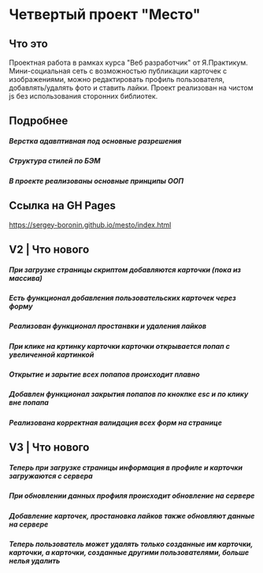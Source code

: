 # Четвертый проект "Место"

## Что это
Проектная работа в рамках курса "Веб разработчик" от Я.Практикум. 
Мини-социальная сеть с возможностью публикации карточек с изображениями, можно редактировать профиль пользователя, добавлять/удалять фото и ставить лайки. 
Проект реализован на чистом js без использования сторонних библиотек.


## Подробнее
##### Верстка адавптивная под основные разрешения
##### Структура стилей по БЭМ
##### В проекте реализованы основные принципы ООП

## Ссылка на GH Pages
https://sergey-boronin.github.io/mesto/index.html

## V2 | Что нового
##### При загрузке страницы скриптом добавляются карточки (пока из массива)
##### Есть функционал добавления пользовательских карточек через форму
##### Реализован функционал простанвки и удаления лайков
##### При клике на кртинку карточки карточки открывается попап с увеличенной картинкой
##### Открытие и зарытие всех попапов происходит плавно
##### Добавлен функционал закрытия попапов по кнокпке esc и по клику вне попапа
##### Реализована корректная валидация всех форм на странице

## V3 | Что нового
##### Теперь при загрузке страницы информация в профиле и карточки загружаются с сервера
##### При обновлении данных профиля происходит обновление на сервере
##### Добавление карточек, простановка лайков также обновляют данные на сервере
##### Теперь пользователь может удалять только созданные им карточки, карточки, а карточки, созданные другими пользователями, больше нелья удалить
